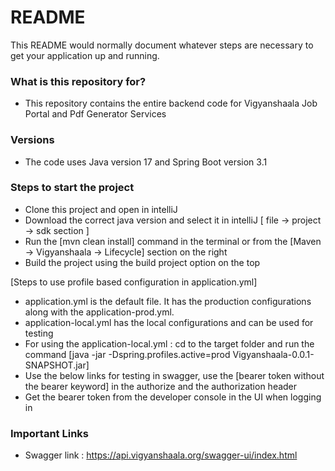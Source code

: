 # README #

This README would normally document whatever steps are necessary to get your application up and running.

### What is this repository for? ###

* This repository contains the entire backend code for Vigyanshaala Job Portal and Pdf Generator Services



### Versions ###

* The code uses Java version 17 and Spring Boot version 3.1


### Steps to start the project ###

* Clone this project and open in intelliJ
* Download the correct java version and select it in intelliJ [ file -> project -> sdk section ]
* Run the [mvn clean install] command in the terminal or from the [Maven -> Vigyanshaala -> Lifecycle] section on the right
* Build the project using the build project option on the top

[Steps to use profile based configuration in application.yml]
* application.yml is the default file. It has the production configurations along with the application-prod.yml.
* application-local.yml has the local configurations and can be used for testing
* For using the application-local.yml :
        cd to the target folder and run the command [java -jar -Dspring.profiles.active=prod Vigyanshaala-0.0.1-SNAPSHOT.jar]
* Use the below links for testing in swagger, use the [bearer token without the bearer keyword] in the authorize and the authorization header
* Get the bearer token from the developer console in the UI when logging in


### Important Links ###

* Swagger link : https://api.vigyanshaala.org/swagger-ui/index.html





